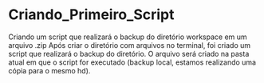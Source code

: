 # Criando_Primeiro_Script
Criando um  script que realizará o backup do diretório workspace em um arquivo .zip 
Após criar o diretório com arquivos no terminal, foi criado um script que realizará o backup do diretório. 
O arquivo será criado na pasta atual em que o script for executado (backup local, estamos realizando uma cópia para o mesmo hd). 
